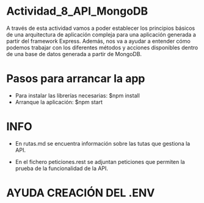 # Actividad_8_API_MongoDB
 A través de esta actividad vamos a poder establecer los principios básicos de una arquitectura de aplicación compleja para una aplicación generada a partir del framework Express. Además, nos va a ayudar a entender cómo podemos trabajar con los diferentes métodos y acciones disponibles dentro de una base de datos generada a partir de MongoDB.


# Pasos para arrancar la app
- Para instalar las librerías necesarias:
    $npm install
- Arranque la aplicación:
    $npm start

# INFO

- En rutas.md se encuentra información sobre las tutas que gestiona la API.

- En el fichero peticiones.rest se adjuntan peticiones que permiten la prueba de la funcionalidad de la API.

# AYUDA CREACIÓN DEL .ENV

